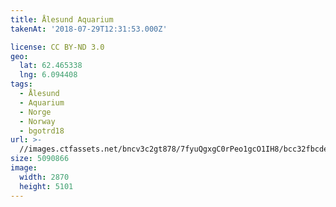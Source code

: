 ```yaml
---
title: Ålesund Aquarium
takenAt: '2018-07-29T12:31:53.000Z'

license: CC BY-ND 3.0
geo:
  lat: 62.465338
  lng: 6.094408
tags:
  - Ålesund
  - Aquarium
  - Norge
  - Norway
  - bgotrd18
url: >-
  //images.ctfassets.net/bncv3c2gt878/7fyuQgxgC0rPeo1gcO1IH8/bcc32fbcde6be8257e024e0a349a26d9/lesund-aquarium_43142050444_o
size: 5090866
image:
  width: 2870
  height: 5101
---
```

